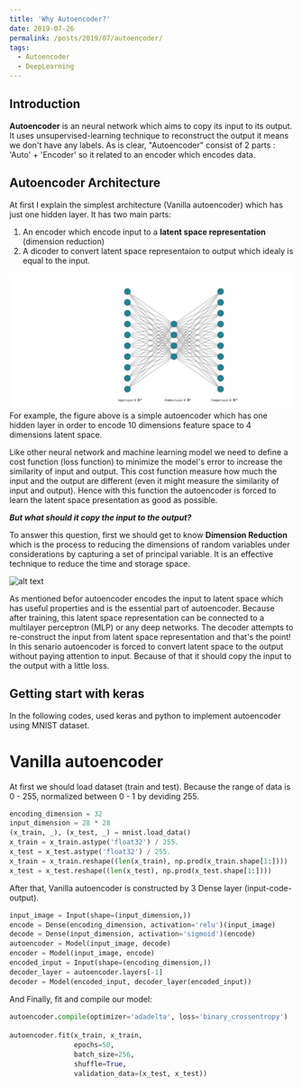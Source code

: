 ```yaml
---
title: 'Why Autoencoder?'
date: 2019-07-26
permalink: /posts/2019/07/autoencoder/
tags:
  - Autoencoder
  - DeepLearning
---
```




## Introduction
**Autoencoder** is an neural network which aims to copy its input to its output. It uses unsupervised-learning technique to reconstruct the output it means we don't have any labels. As is clear, "Autoencoder" consist of 2 parts : 'Auto' + 'Encoder' so it related to an encoder which encodes data. 

## Autoencoder Architecture
At first I explain the simplest architecture (Vanilla autoencoder) which has just one hidden layer. It has two main parts: 
1. An encoder which encode input to a **latent space representation** (dimension reduction) 
2. A dicoder to convert latent space representaion to output which idealy is equal to the input.

![alt text](https://raw.githubusercontent.com/MhmDSmdi/mhmdsmdi.github.io/master/images/autoencoder.png)
For example, the figure above is a simple autoencoder which has one hidden layer in order to encode 10 dimensions feature space to 4 dimensions latent space.

Like other neural network and machine learning model we need to define a cost function (loss function) to minimize the model's error to increase the similarity of input and output. This cost function measure how much the input and the output are different (even it might measure the similarity of input and output). Hence with this function the autoencoder is forced to learn the latent space presentation as good as possible.

***But what should it copy the input to the output?***

To answer this question, first we should get to know **Dimension Reduction** which is the process to reducing the dimensions of   random variables under considerations by capturing a set of principal variable. It is an effective technique to reduce the time and storage space.

![alt text](https://raw.gitbusercontent.com/udacity/deep-learning/c6b46a0bfcb8d4afcb806174b3923d3ea89ca455/autoencoder/assets/autoencoder_1.png)

As mentioned befor autoencoder encodes the input to latent space which has useful properties and is the essential part of autoencoder. Because after training, this latent space representation can be connected to a multilayer perceptron (MLP) or any deep networks. The decoder attempts to re-construct the input from latent space representation and that's the point! In this senario autoencoder is forced to convert latent space to the output without paying attention to input. Because of that it should copy the input to the output with a little loss.

## Getting start with keras
In the following codes, used keras and python to implement autoencoder using MNIST dataset.

# Vanilla autoencoder
At first we should load dataset (train and test). Because the range of data is 0 - 255, normalized between 0 - 1 by deviding 255.
``` python
encoding_dimension = 32
input_dimension = 28 * 28
(x_train, _), (x_test, _) = mnist.load_data()
x_train = x_train.astype('float32') / 255.
x_test = x_test.astype('float32') / 255.
x_train = x_train.reshape((len(x_train), np.prod(x_train.shape[1:])))
x_test = x_test.reshape((len(x_test), np.prod(x_test.shape[1:])))
```

After that, Vanilla autoencoder is constructed by 3 Dense layer (input-code-output).
``` python
input_image = Input(shape=(input_dimension,))
encode = Dense(encoding_dimension, activation='relu')(input_image)
decode = Dense(input_dimension, activation='sigmoid')(encode)
autoencoder = Model(input_image, decode)
encoder = Model(input_image, encode)
encoded_input = Input(shape=(encoding_dimension,))
decoder_layer = autoencoder.layers[-1]
decoder = Model(encoded_input, decoder_layer(encoded_input))
```
And Finally, fit and compile our model:
``` python
autoencoder.compile(optimizer='adadelta', loss='binary_crossentropy')

autoencoder.fit(x_train, x_train,
                epochs=50,
                batch_size=256,
                shuffle=True,
                validation_data=(x_test, x_test))
```
